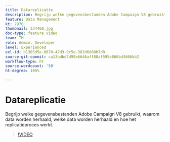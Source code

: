 ```yaml
---
title: Datareplicatie
description: Begrijp welke gegevensbestanden Adobe Campaign V8 gebruikt, waarom data worden herhaald, welke data worden herhaald en hoe het replicatieproces werkt.
feature: Data Management
kt: 7976
thumbnail: 334460.jpg
doc-type: feature video
team: TM
role: Admin, Developer
level: Experienced
exl-id: b1385d5e-0670-47d3-9c5e-382d6d08b7d0
source-git-commit: ca13bdbd7d95e6646aff88af595e866bd3666bb2
workflow-type: ht
source-wordcount: '50'
ht-degree: 100%

---
```


# Datareplicatie

Begrijp welke gegevensbestanden Adobe Campaign V8 gebruikt, waarom data worden herhaald, welke data worden herhaald en hoe het replicatieproces werkt.

>[!VIDEO](https://video.tv.adobe.com/v/334460?quality=12)
